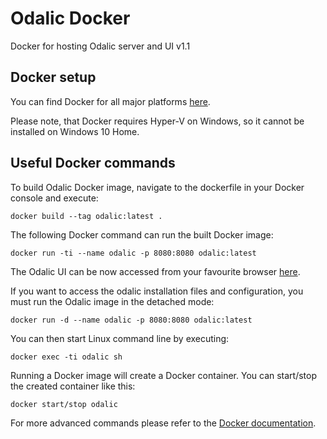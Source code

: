 # Odalic Docker
Docker for hosting Odalic server and UI v1.1

## Docker setup
You can find Docker for all major platforms [here](https://www.docker.com/community-edition).

Please note, that Docker requires Hyper-V on Windows, so it cannot be installed on Windows 10 Home.

## Useful Docker commands

To build Odalic Docker image, navigate to the dockerfile in your Docker console and execute:

```
docker build --tag odalic:latest .
```

The following Docker command can run the built Docker image:

```
docker run -ti --name odalic -p 8080:8080 odalic:latest
```

The Odalic UI can be now accessed from your favourite browser [here](http://localhost:8080/odalic-ui).

If you want to access the odalic installation files and configuration, you must run the Odalic image in the detached mode:

```
docker run -d --name odalic -p 8080:8080 odalic:latest
```

You can then start Linux command line by executing:

```
docker exec -ti odalic sh
```

Running a Docker image will create a Docker container. You can start/stop the created container like this:

```
docker start/stop odalic
```

For more advanced commands please refer to the [Docker documentation](https://docs.docker.com/engine/reference/commandline/cli/).
